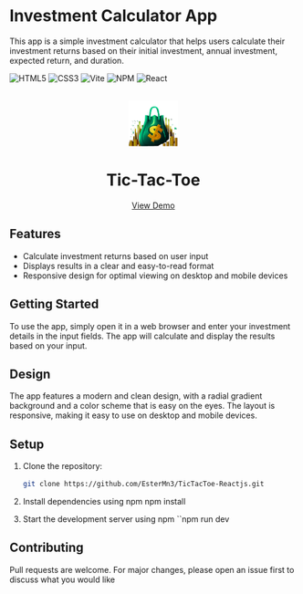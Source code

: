 # Investment Calculator App

This app is a simple investment calculator that helps users calculate their investment returns based on their initial investment, annual investment, expected return, and duration.

![HTML5](https://img.shields.io/badge/HTML5-E34F26?style=for-the-badge&logo=html5&logoColor=white)
![CSS3](https://img.shields.io/badge/CSS3-1572B6?style=for-the-badge&logo=css3&logoColor=white)
![Vite](https://img.shields.io/badge/Vite-646CFF?style=for-the-badge&logo=vite&logoColor=white)
![NPM](https://img.shields.io/badge/NPM-%23000000.svg?style=for-the-badge&logo=npm&logoColor=white)
![React](https://img.shields.io/badge/React-61DAFB?style=for-the-badge&logo=react&logoColor=black)

<!-- PROJECT LOGO -->
<br />
<div align="center">
  <a href="https://investmentcalculator-ester.netlify.app/">
    <img src="public/investment-calculator-logo.png" alt="Logo" height="80">
  </a>
  <h1 align="center">Tic-Tac-Toe</h1>

  <p align="center">
    <a href="https://investmentcalculator-ester.netlify.app/">View Demo</a>
  </p>
</div>

## Features

- Calculate investment returns based on user input
- Displays results in a clear and easy-to-read format
- Responsive design for optimal viewing on desktop and mobile devices

## Getting Started

To use the app, simply open it in a web browser and enter your investment details in the input fields. The app will calculate and display the results based on your input.

## Design

The app features a modern and clean design, with a radial gradient background and a color scheme that is easy on the eyes. The layout is responsive, making it easy to use on desktop and mobile devices.

## Setup

1. Clone the repository:

   ```bash
   git clone https://github.com/EsterMn3/TicTacToe-Reactjs.git

   ```

2. Install dependencies using npm
   npm install

3. Start the development server using npm
   ``npm run dev

## Contributing

Pull requests are welcome. For major changes, please open an issue first to discuss what you would like
